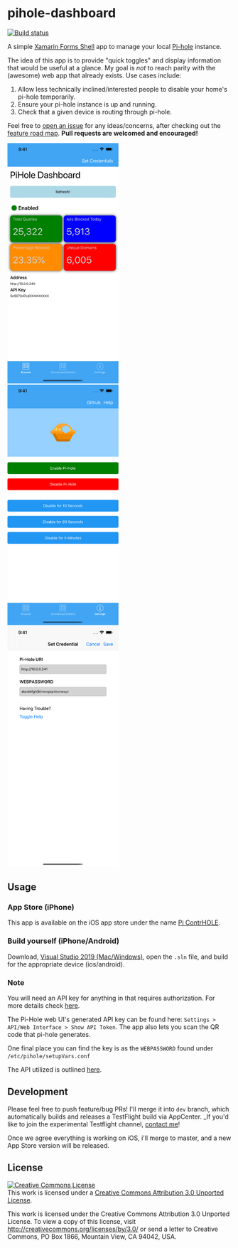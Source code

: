 # pihole-dashboard

[![Build status](https://build.appcenter.ms/v0.1/apps/35dc5804-64c0-441f-adee-04ccfb1cdd2e/branches/master/badge)](https://appcenter.ms)

A simple [Xamarin Forms Shell](https://docs.microsoft.com/en-us/xamarin/xamarin-forms/app-fundamentals/shell/) app to manage your local [Pi-hole](https://pi-hole.net/) instance. 

The idea of this app is to provide "quick toggles" and display information that would be useful at a glance. My goal is *not* to reach parity with the (awesome) web app that already exists.  Use cases include:

1. Allow less technically inclined/interested people to disable your home's pi-hole temporarily.
2. Ensure your pi-hole instance is up and running.
3. Check that a given device is routing through pi-hole.

Feel free to [open an issue](https://github.com/joshspicer/pihole-mobile-app/issues) for any ideas/concerns, after checking out the [feature road map](https://github.com/joshspicer/pihole-mobile-app/projects/1).  **Pull requests are welcomed and encouraged!**

<kbd>
  <img width=250 src="Screenshots/1.png">
</kbd>
<kbd>
  <img width=250 src="Screenshots/2.png">
</kbd>
<kbd>
  <img width=250 src="Screenshots/3.png">
</kbd>

## Usage

### App Store (iPhone)

This app is available on the iOS app store under the name [Pi ContrHOLE](https://apps.apple.com/us/app/pi-contrhole/id1507963158).  

### Build yourself (iPhone/Android)

Download, [Visual Studio 2019 (Mac/Windows)](https://visualstudio.microsoft.com/), open the `.sln` file, and build for the appropriate device (ios/android).

### Note

You will need an API key for anything in that requires authorization. For more details check [here](./help.md). 

The Pi-Hole web UI's generated API key can be found here:  `Settings > API/Web Interface > Show API Token`.  The app also lets you scan the QR code that pi-hole generates.

One final place you can find the key is as the `WEBPASSWORD` found under `/etc/pihole/setupVars.conf` 

The API utilized is outlined [here](https://discourse.pi-hole.net/t/pi-hole-api/1863).

## Development

Please feel free to push feature/bug PRs!  I'll merge it into `dev` branch, which automatically builds and releases a TestFlight build via AppCenter.  _If you'd like to join the experimental Testflight channel, [contact me](http://joshspicer.com/contact)!

Once we agree everything is working on iOS, i'll merge to master, and a new App Store version will be released.  


## License
<a rel="license" href="http://creativecommons.org/licenses/by/3.0/"><img alt="Creative Commons License" style="border-width:0" src="https://i.creativecommons.org/l/by/3.0/88x31.png" /></a><br />This work is licensed under a <a rel="license" href="http://creativecommons.org/licenses/by/3.0/">Creative Commons Attribution 3.0 Unported License</a>.

This work is licensed under the Creative Commons Attribution 3.0 Unported License. To view a copy of this license, visit http://creativecommons.org/licenses/by/3.0/ or send a letter to Creative Commons, PO Box 1866, Mountain View, CA 94042, USA.
